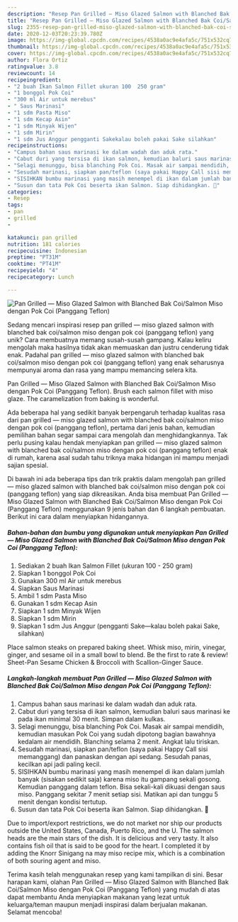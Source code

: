 ```yaml
---
description: "Resep Pan Grilled — Miso Glazed Salmon with Blanched Bak Coi/Salmon Miso dengan Pok Coi (Panggang Teflon) Anti Gagal"
title: "Resep Pan Grilled — Miso Glazed Salmon with Blanched Bak Coi/Salmon Miso dengan Pok Coi (Panggang Teflon) Anti Gagal"
slug: 2355-resep-pan-grilled-miso-glazed-salmon-with-blanched-bak-coi-salmon-miso-dengan-pok-coi-panggang-teflon-anti-gagal
date: 2020-12-03T20:23:39.780Z
image: https://img-global.cpcdn.com/recipes/4538a0ac9e4afa5c/751x532cq70/pan-grilled-miso-glazed-salmon-with-blanched-bak-coisalmon-miso-dengan-pok-coi-panggang-teflon-foto-resep-utama.jpg
thumbnail: https://img-global.cpcdn.com/recipes/4538a0ac9e4afa5c/751x532cq70/pan-grilled-miso-glazed-salmon-with-blanched-bak-coisalmon-miso-dengan-pok-coi-panggang-teflon-foto-resep-utama.jpg
cover: https://img-global.cpcdn.com/recipes/4538a0ac9e4afa5c/751x532cq70/pan-grilled-miso-glazed-salmon-with-blanched-bak-coisalmon-miso-dengan-pok-coi-panggang-teflon-foto-resep-utama.jpg
author: Flora Ortiz
ratingvalue: 3.8
reviewcount: 14
recipeingredient:
- "2 buah Ikan Salmon Fillet ukuran 100  250 gram"
- "1 bonggol Pok Coi"
- "300 ml Air untuk merebus"
- " Saus Marinasi"
- "1 sdm Pasta Miso"
- "1 sdm Kecap Asin"
- "1 sdm Minyak Wijen"
- "1 sdm Mirin"
- "1 sdm Jus Anggur pengganti Sakekalau boleh pakai Sake silahkan"
recipeinstructions:
- "Campus bahan saus marinasi ke dalam wadah dan aduk rata."
- "Cabut duri yang tersisa di ikan salmon, kemudian baluri saus marinasi ke pada ikan minimal 30 menit. Simpan dalam kulkas."
- "Selagi menunggu, bisa blanching Pok Coi. Masak air sampai mendidih, kemudian masukan Pok Coi yang sudah dipotong bagian bawahnya kedalam air mendidih. Blanching selama 2 menit. Angkat lalu tiriskan."
- "Sesudah marinasi, siapkan pan/teflon (saya pakai Happy Call sisi memanggang) dan panaskan dengan api sedang. Sesudah panas, kecilkan api jadi paling kecil."
- "SISIHKAN bumbu marinasi yang masih menempel di ikan dalam jumlah banyak (sisakan sedikit saja) karena miso itu gampang sekali gosong. Kemudian panggang dalam teflon. Bisa sekali-kali dikuasi dengan saus miso. Panggang sekitar 7 menit setiap sisi. Matikan api dan tunggu 5 menit dengan kondisi tertutup."
- "Susun dan tata Pok Coi beserta ikan Salmon. Siap dihidangkan. 🤍"
categories:
- Resep
tags:
- pan
- grilled
- 

katakunci: pan grilled  
nutrition: 181 calories
recipecuisine: Indonesian
preptime: "PT31M"
cooktime: "PT41M"
recipeyield: "4"
recipecategory: Lunch

---
```



![Pan Grilled — Miso Glazed Salmon with Blanched Bak Coi/Salmon Miso dengan Pok Coi (Panggang Teflon)](https://img-global.cpcdn.com/recipes/4538a0ac9e4afa5c/751x532cq70/pan-grilled-miso-glazed-salmon-with-blanched-bak-coisalmon-miso-dengan-pok-coi-panggang-teflon-foto-resep-utama.jpg)

Sedang mencari inspirasi resep pan grilled — miso glazed salmon with blanched bak coi/salmon miso dengan pok coi (panggang teflon) yang unik? Cara membuatnya memang susah-susah gampang. Kalau keliru mengolah maka hasilnya tidak akan memuaskan dan justru cenderung tidak enak. Padahal pan grilled — miso glazed salmon with blanched bak coi/salmon miso dengan pok coi (panggang teflon) yang enak seharusnya mempunyai aroma dan rasa yang mampu memancing selera kita.

Pan Grilled — Miso Glazed Salmon with Blanched Bak Coi/Salmon Miso dengan Pok Coi (Panggang Teflon). Brush each salmon fillet with miso glaze. The caramelization from baking is wonderful.

Ada beberapa hal yang sedikit banyak berpengaruh terhadap kualitas rasa dari pan grilled — miso glazed salmon with blanched bak coi/salmon miso dengan pok coi (panggang teflon), pertama dari jenis bahan, kemudian pemilihan bahan segar sampai cara mengolah dan menghidangkannya. Tak perlu pusing kalau hendak menyiapkan pan grilled — miso glazed salmon with blanched bak coi/salmon miso dengan pok coi (panggang teflon) enak di rumah, karena asal sudah tahu triknya maka hidangan ini mampu menjadi sajian spesial.


Di bawah ini ada beberapa tips dan trik praktis dalam mengolah pan grilled — miso glazed salmon with blanched bak coi/salmon miso dengan pok coi (panggang teflon) yang siap dikreasikan. Anda bisa membuat Pan Grilled — Miso Glazed Salmon with Blanched Bak Coi/Salmon Miso dengan Pok Coi (Panggang Teflon) menggunakan 9 jenis bahan dan 6 langkah pembuatan. Berikut ini cara dalam menyiapkan hidangannya.

<!--inarticleads1-->

##### Bahan-bahan dan bumbu yang digunakan untuk menyiapkan Pan Grilled — Miso Glazed Salmon with Blanched Bak Coi/Salmon Miso dengan Pok Coi (Panggang Teflon):

1. Sediakan 2 buah Ikan Salmon Fillet (ukuran 100 - 250 gram)
1. Siapkan 1 bonggol Pok Coi
1. Gunakan 300 ml Air untuk merebus
1. Siapkan  Saus Marinasi
1. Ambil 1 sdm Pasta Miso
1. Gunakan 1 sdm Kecap Asin
1. Siapkan 1 sdm Minyak Wijen
1. Siapkan 1 sdm Mirin
1. Siapkan 1 sdm Jus Anggur (pengganti Sake—kalau boleh pakai Sake, silahkan)


Place salmon steaks on prepared baking sheet. Whisk miso, mirin, vinegar, ginger, and sesame oil in a small bowl to blend. Be the first to rate &amp; review! Sheet-Pan Sesame Chicken &amp; Broccoli with Scallion-Ginger Sauce. 

<!--inarticleads2-->

##### Langkah-langkah membuat Pan Grilled — Miso Glazed Salmon with Blanched Bak Coi/Salmon Miso dengan Pok Coi (Panggang Teflon):

1. Campus bahan saus marinasi ke dalam wadah dan aduk rata.
1. Cabut duri yang tersisa di ikan salmon, kemudian baluri saus marinasi ke pada ikan minimal 30 menit. Simpan dalam kulkas.
1. Selagi menunggu, bisa blanching Pok Coi. Masak air sampai mendidih, kemudian masukan Pok Coi yang sudah dipotong bagian bawahnya kedalam air mendidih. Blanching selama 2 menit. Angkat lalu tiriskan.
1. Sesudah marinasi, siapkan pan/teflon (saya pakai Happy Call sisi memanggang) dan panaskan dengan api sedang. Sesudah panas, kecilkan api jadi paling kecil.
1. SISIHKAN bumbu marinasi yang masih menempel di ikan dalam jumlah banyak (sisakan sedikit saja) karena miso itu gampang sekali gosong. Kemudian panggang dalam teflon. Bisa sekali-kali dikuasi dengan saus miso. Panggang sekitar 7 menit setiap sisi. Matikan api dan tunggu 5 menit dengan kondisi tertutup.
1. Susun dan tata Pok Coi beserta ikan Salmon. Siap dihidangkan. 🤍


Due to import/export restrictions, we do not market nor ship our products outside the United States, Canada, Puerto Rico, and the U. The salmon heads are the main stars of the dish. It is delicious and very tasty. It also contains fish oil that is said to be good for the heart. I completed it by adding the Knorr Sinigang na may miso recipe mix, which is a combination of both souring agent and miso. 

Terima kasih telah menggunakan resep yang kami tampilkan di sini. Besar harapan kami, olahan Pan Grilled — Miso Glazed Salmon with Blanched Bak Coi/Salmon Miso dengan Pok Coi (Panggang Teflon) yang mudah di atas dapat membantu Anda menyiapkan makanan yang lezat untuk keluarga/teman maupun menjadi inspirasi dalam berjualan makanan. Selamat mencoba!
